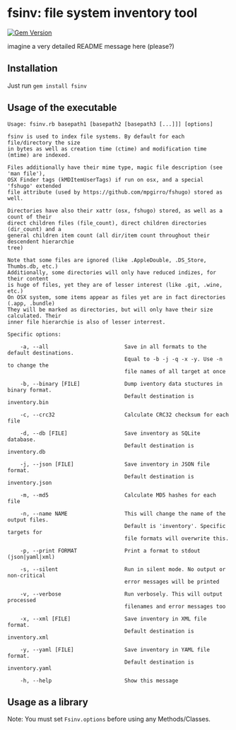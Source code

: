 # fsinv: file system inventory tool

[![Gem Version](https://badge.fury.io/rb/fsinv.svg)](http://badge.fury.io/rb/fsinv)

imagine a very detailed README message here (please?)

## Installation

Just run ```gem install fsinv```

## Usage of the executable

	Usage: fsinv.rb basepath1 [basepath2 [basepath3 [...]]] [options]

	fsinv is used to index file systems. By default for each file/directory the size
	in bytes as well as creation time (ctime) and modification time (mtime) are indexed.

	Files additionally have their mime type, magic file description (see 'man file'),
	OSX Finder tags (kMDItemUserTags) if run on osx, and a special 'fshugo' extended
	file attribute (used by https://github.com/mpgirro/fshugo) stored as well.

	Directories have also their xattr (osx, fshugo) stored, as well as a count of their
	direct children files (file_count), direct children directories (dir_count) and a
	general children item count (all dir/item count throughout their descendent hierarchie
	tree)

	Note that some files are ignored (like .AppleDouble, .DS_Store, Thumbs.db, etc.)
	Additionally, some directories will only have reduced indizes, for their content
	is huge of files, yet they are of lesser interest (like .git, .wine, etc.)
	On OSX system, some items appear as files yet are in fact directories (.app, .bundle)
	They will be marked as directories, but will only have their size calculated. Their
	inner file hierarchie is also of lesser interrest.

	Specific options:

	    -a, --all                        Save in all formats to the default destinations.
	                                     Equal to -b -j -q -x -y. Use -n to change the
	                                     file names of all target at once

	    -b, --binary [FILE]              Dump iventory data stuctures in binary format.
	                                     Default destination is inventory.bin

	    -c, --crc32                      Calculate CRC32 checksum for each file

	    -d, --db [FILE]                  Save inventory as SQLite database.
	                                     Default destination is inventory.db

	    -j, --json [FILE]                Save inventory in JSON file format.
	                                     Default destination is inventory.json

	    -m, --md5                        Calculate MD5 hashes for each file

	    -n, --name NAME                  This will change the name of the output files.
	                                     Default is 'inventory'. Specific targets for
	                                     file formats will overwrite this.

	    -p, --print FORMAT               Print a format to stdout (json|yaml|xml)

	    -s, --silent                     Run in silent mode. No output or non-critical
	                                     error messages will be printed

	    -v, --verbose                    Run verbosely. This will output processed
	                                     filenames and error messages too

	    -x, --xml [FILE]                 Save inventory in XML file format.
	                                     Default destination is inventory.xml

	    -y, --yaml [FILE]                Save inventory in YAML file format.
	                                     Default destination is inventory.yaml

	    -h, --help                       Show this message
		
## Usage as a library

Note: You must set ```Fsinv.options``` before using any Methods/Classes. 
